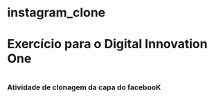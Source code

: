 # instagram_clone
<h1> Exercício para o Digital Innovation One <h1>
<h3>  Atividade de clonagem da capa do facebooK <h3>

